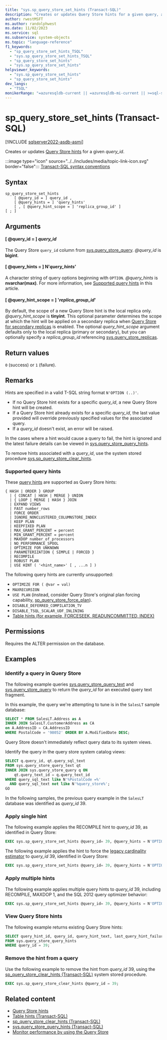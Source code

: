 ```yaml
---
title: "sys.sp_query_store_set_hints (Transact-SQL)"
description: "Creates or updates Query Store hints for a given query, allowing you to influence queries without changing application code or database objects."
author: rwestMSFT
ms.author: randolphwest
ms.date: 11/02/2023
ms.service: sql
ms.subservice: system-objects
ms.topic: "language-reference"
f1_keywords:
  - "sp_query_store_set_hints_TSQL"
  - "sys.sp_query_store_set_hints_TSQL"
  - "sp_query_store_set_hints"
  - "sys.sp_query_store_set_hints"
helpviewer_keywords:
  - "sys.sp_query_store_set_hints"
  - "sp_query_store_set_hints"
dev_langs:
  - "TSQL"
monikerRange: "=azuresqldb-current || =azuresqldb-mi-current || >=sql-server-ver16 || >=sql-server-linux-ver16"
---
```

# sp_query_store_set_hints (Transact-SQL)

[!INCLUDE [sqlserver2022-asdb-asmi](../../includes/applies-to-version/sqlserver2022-asdb-asmi.md)]

Creates or updates [Query Store hints](../performance/query-store-hints.md) for a given *query_id*.

:::image type="icon" source="../../includes/media/topic-link-icon.svg" border="false"::: [Transact-SQL syntax conventions](../../t-sql/language-elements/transact-sql-syntax-conventions-transact-sql.md)

## Syntax

```syntaxsql
sp_query_store_set_hints
    [ @query_id = ] query_id ,
    [ @query_hints = ] 'query_hints'
    [ , [ @query_hint_scope = ] 'replica_group_id' ]
[ ; ]
```

## Arguments

#### [ @query_id = ] *query_id*

The Query Store `query_id` column from [sys.query_store_query](../system-catalog-views/sys-query-store-query-transact-sql.md). *@query_id* is **bigint**.

#### [ @query_hints = ] N'*query_hints*'

A character string of query options beginning with `OPTION`. *@query_hints* is **nvarchar(max)**. For more information, see [Supported query hints](#supported-query-hints) in this article.

#### [ @query_hint_scope = ] '*replica_group_id*'

By default, the scope of a new Query Store hint is the local replica only. *@query_hint_scope* is **tinyint**. This optional parameter determines the scope at which the hint will be applied on a secondary replica when [Query Store for secondary replicas](../performance/query-store-for-secondary-replicas.md) is enabled. The optional *query_hint_scope* argument defaults only to the local replica (primary or secondary), but you can optionally specify a *replica_group_id* referencing [sys.query_store_replicas](../system-catalog-views/sys-query-store-replicas.md).

## Return values

`0` (success) or `1` (failure).

## Remarks

Hints are specified in a valid T-SQL string format `N'OPTION (..)'`.

- If no Query Store hint exists for a specific *query_id*, a new Query Store hint will be created.
- If a Query Store hint already exists for a specific *query_id*, the last value provided will override previously specified values for the associated query.
- If a *query_id* doesn't exist, an error will be raised.

In the cases where a hint would cause a query to fail, the hint is ignored and the latest failure details can be viewed in [sys.query_store_query_hints](../system-catalog-views/sys-query-store-query-hints-transact-sql.md).

To remove hints associated with a *query_id*, use the system stored procedure [sys.sp_query_store_clear_hints](sys-sp-query-store-clear-hints-transact-sql.md).

### Supported query hints

These [query hints](../../t-sql/queries/hints-transact-sql-query.md) are supported as Query Store hints:

```syntaxsql
{ HASH | ORDER } GROUP
  | { CONCAT | HASH | MERGE } UNION
  | { LOOP | MERGE | HASH } JOIN
  | EXPAND VIEWS
  | FAST number_rows
  | FORCE ORDER
  | IGNORE_NONCLUSTERED_COLUMNSTORE_INDEX
  | KEEP PLAN
  | KEEPFIXED PLAN
  | MAX_GRANT_PERCENT = percent
  | MIN_GRANT_PERCENT = percent
  | MAXDOP number_of_processors
  | NO_PERFORMANCE_SPOOL
  | OPTIMIZE FOR UNKNOWN
  | PARAMETERIZATION { SIMPLE | FORCED }
  | RECOMPILE
  | ROBUST PLAN
  | USE HINT ( '<hint_name>' [ , ...n ] )
```

The following query hints are currently unsupported:

-  `OPTIMIZE FOR ( @var = val)`
-  `MAXRECURSION`
-  `USE PLAN` (instead, consider Query Store's original plan forcing capability, [sp_query_store_force_plan](sp-query-store-force-plan-transact-sql.md)).
-  `DISABLE_DEFERRED_COMPILATION_TV`
-  `DISABLE_TSQL_SCALAR_UDF_INLINING`
-  [Table hints (for example, FORCESEEK, READUNCOMMITTED, INDEX)](../../t-sql/queries/hints-transact-sql-table.md)

## Permissions

Requires the ALTER permission on the database.

## Examples

### Identify a query in Query Store

The following example queries [sys.query_store_query_text](../system-catalog-views/sys-query-store-query-text-transact-sql.md) and [sys.query_store_query](../system-catalog-views/sys-query-store-query-transact-sql.md) to return the *query_id* for an executed query text fragment.

In this example, the query we're attempting to tune is in the `SalesLT` sample database:

```sql
SELECT * FROM SalesLT.Address as A
INNER JOIN SalesLT.CustomerAddress as CA
on A.AddressID = CA.AddressID
WHERE PostalCode = '98052' ORDER BY A.ModifiedDate DESC;
```

Query Store doesn't immediately reflect query data to its system views.

Identify the query in the query store system catalog views:

```sql
SELECT q.query_id, qt.query_sql_text
FROM sys.query_store_query_text qt
INNER JOIN sys.query_store_query q ON
    qt.query_text_id = q.query_text_id
WHERE query_sql_text like N'%PostalCode =%'
  AND query_sql_text not like N'%query_store%';
GO
```

In the following samples, the previous query example in the `SalesLT` database was identified as *query_id* 39.

### Apply single hint

The following example applies the RECOMPILE hint to *query_id* 39, as identified in Query Store:

```sql
EXEC sys.sp_query_store_set_hints @query_id= 39, @query_hints = N'OPTION(RECOMPILE)';
```

The following example applies the hint to force the [legacy cardinality estimator](../performance/cardinality-estimation-sql-server.md) to *query_id* 39, identified in Query Store:

```sql
EXEC sys.sp_query_store_set_hints @query_id= 39, @query_hints = N'OPTION(USE HINT(''FORCE_LEGACY_CARDINALITY_ESTIMATION''))';
```

### Apply multiple hints

The following example applies multiple query hints to *query_id* 39, including RECOMPILE, MAXDOP 1, and the SQL 2012 query optimizer behavior:

```sql
EXEC sys.sp_query_store_set_hints @query_id= 39, @query_hints = N'OPTION(RECOMPILE, MAXDOP 1, USE HINT(''QUERY_OPTIMIZER_COMPATIBILITY_LEVEL_110''))';
```

### View Query Store hints

The following example returns existing Query Store hints:

```sql
SELECT query_hint_id, query_id, query_hint_text, last_query_hint_failure_reason, last_query_hint_failure_reason_desc, query_hint_failure_count, source, source_desc
FROM sys.query_store_query_hints
WHERE query_id = 39;
```

### Remove the hint from a query

Use the following example to remove the hint from *query_id* 39, using the [sp_query_store_clear_hints (Transact-SQL)](sys-sp-query-store-clear-hints-transact-sql.md) system stored procedure.

```sql
EXEC sys.sp_query_store_clear_hints @query_id = 39;
```

## Related content

- [Query Store hints](../performance/query-store-hints.md)
- [Table hints (Transact-SQL)](../../t-sql/queries/hints-transact-sql-table.md)
- [sp_query_store_clear_hints (Transact-SQL)](sys-sp-query-store-clear-hints-transact-sql.md)
- [sys.query_store_query_hints (Transact-SQL)](../system-catalog-views/sys-query-store-query-hints-transact-sql.md)
- [Monitor performance by using the Query Store](../performance/monitoring-performance-by-using-the-query-store.md)

